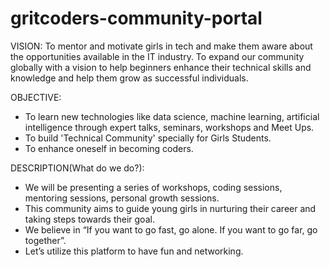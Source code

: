 # gritcoders-community-portal

VISION:
To mentor and motivate girls in tech and make them aware about the opportunities available in the IT industry. To expand our community globally with a vision to help beginners enhance their technical skills and knowledge and help them grow as successful individuals. 


OBJECTIVE:
- To learn new technologies like data science, machine learning, artificial intelligence through expert talks, seminars, workshops and Meet Ups.
- To build 'Technical Community' specially for Girls Students.
- To enhance oneself in becoming coders.

DESCRIPTION(What do we do?):
- We will be presenting a series of workshops, coding sessions, mentoring sessions, personal growth sessions.
- This community aims to guide young girls in nurturing their career and taking steps towards their goal. 
- We believe in “If you want to go fast, go alone. If you want to go far, go together”.
- Let’s utilize this platform to have fun and networking.


